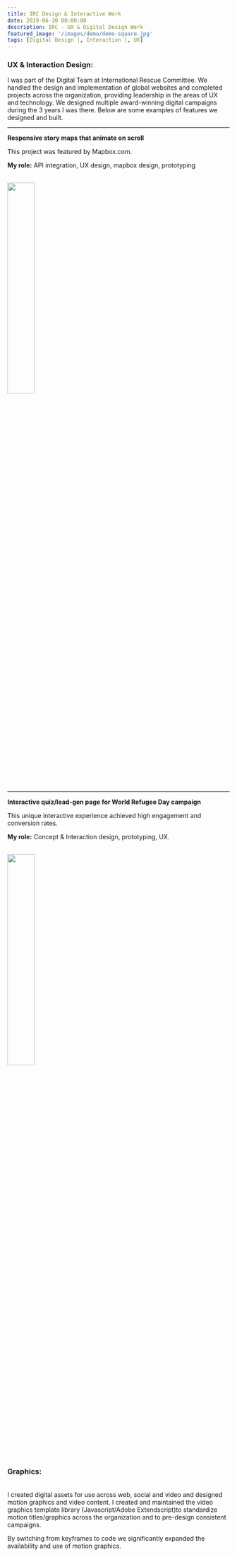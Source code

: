 ```yaml
---
title: IRC Design & Interactive Work
date: 2019-06-30 00:00:00
description: IRC - UX & Digital Design Work
featured_image: '/images/demo/demo-square.jpg'
tags: [Digital Design |, Interaction |, UX]
---
```






<h3>UX & Interaction Design:</h3>

I was part of the Digital Team at International Rescue Committee. We handled the design and implementation of global websites and completed projects across the organization, providing leadership in the areas of UX and technology. We designed multiple award-winning digital campaigns during the 3 years I was there.
Below are some examples of features we designed and built.
<br/>
<hr/>
<strong>Responsive story maps that animate on scroll</strong>

This project was featured by Mapbox.com.

<strong>My role:</strong> API integration, UX design, mapbox design, prototyping

<br/>
<div class="img_row">

<img style="width: 35%; margin: 0 auto;" src="{{ site.baseurl }}/images/IRC_UX/mapSyriaGif2.gif"  alt="" title="display showcase"/>
</div>
<hr/>
<strong>Interactive quiz/lead-gen page for World Refugee Day campaign </strong>

This unique interactive experience achieved high engagement and conversion rates.

<strong>My role:</strong> Concept & Interaction design, prototyping, UX.


<br/>
<div class="img_row">

<img style="width: 35%; margin: 0 auto;" src="{{ site.baseurl }}/images/IRC_UX/mobile_quiz.gif"  alt="" title="display showcase"/>
</div>






<h3>Graphics:</h3>
<br/>
I created digital assets for use across web, social and video and designed motion graphics and video content. I created and maintained the video graphics template library (Javascript/Adobe Extendscript)to standardize motion titles/graphics across the organization and to pre-design consistent campaigns. 

By switching from keyframes to code we significantly expanded the availability and use of motion graphics.
<br/>



<div class="gallery" data-columns="3">
   
  <img src="{{ site.baseurl }}/images/IRC_graphic/chartTweet.png" alt="" title=""/>
  <img src="{{ site.baseurl }}/images/IRC_graphic/RescueNow-tweet4.gif" alt="" title=""/>
   <img src="{{ site.baseurl }}/images/IRC_graphic/LukaGraphic.png" alt="" title=""/>
   
   <img src="{{ site.baseurl }}/images/IRC_graphic/border-arrow2.gif" alt="" title=""/>
  <img src="{{ site.baseurl }}/images/IRC_graphic/mapTweet.png" alt="" title=""/>
  <img src="{{ site.baseurl }}/images/IRC_graphic/ventilators.png" alt="" title=""/>

   <img src="{{ site.baseurl }}/images/IRC_graphic/trumpGraph2c.gif" alt="" title=""/>
  

</div>

	